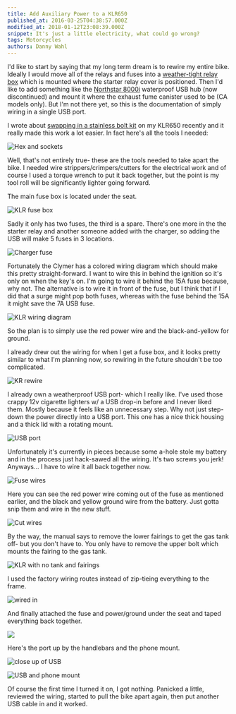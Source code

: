```yaml
---
title: Add Auxiliary Power to a KLR650
published_at: 2016-03-25T04:38:57.000Z
modified_at: 2018-01-12T23:08:39.000Z
snippet: It's just a little electricity, what could go wrong?
tags: Motorcycles
authors: Danny Wahl
---
```


I'd like to start by saying that my long term dream is to rewire my entire bike. Ideally I would move all of the relays and fuses into a [weather-tight relay box](http://pma4x4.com/product/relay-box/) which is mounted where the starter relay cover is positioned. Then I'd like to add something like the [Northstar 8000i](http://www.northstarnav.com/Products/8000i-Integrated-System/8000i-Network-Hardware/8000i-USB-Hub/) waterproof USB hub (now discontinued) and mount it where the exhaust fume canister used to be (CA models only). But I'm not there yet, so this is the documentation of simply wiring in a single USB port.

I wrote about [swapping in a stainless bolt kit](/blog/i-accidentally-bought-a-2008-klr650/) on my KLR650 recently and it really made this work a lot easier. In fact here's all the tools I needed:

![Hex and sockets](/blog/add-auxiliary-power-to-a-klr650/01.jpg)

Well, that's not entirely true- these are the tools needed to take apart the bike. I needed wire strippers/crimpers/cutters for the electrical work and of course I used a torque wrench to put it back together, but the point is my tool roll will be significantly lighter going forward.

The main fuse box is located under the seat.

![KLR fuse box](/blog/add-auxiliary-power-to-a-klr650/02.jpg)

Sadly it only has two fuses, the third is a spare. There's one more in the the starter relay and another someone added with the charger, so adding the USB will make 5 fuses in 3 locations.

![Charger fuse](/blog/add-auxiliary-power-to-a-klr650/03.jpg)

Fortunately the Clymer has a colored wiring diagram which should make this pretty straight-forward. I want to wire this in behind the ignition so it's only on when the key's on. I'm going to wire it behind the 15A fuse because, why not. The alternative is to wire it in front of the fuse, but I think that if I did that a surge might pop both fuses, whereas with the fuse behind the 15A it might save the 7A USB fuse.

![KLR wiring diagram](/blog/add-auxiliary-power-to-a-klr650/04.jpg)

So the plan is to simply use the red power wire and the black-and-yellow for ground.

I already drew out the wiring for when I get a fuse box, and it looks pretty similar to what I'm planning now, so rewiring in the future shouldn't be too complicated.

![KR rewire](/blog/add-auxiliary-power-to-a-klr650/05.jpg)

I already own a weatherproof USB port- which I really like. I've used those crappy 12v cigarette lighters w/ a USB drop-in before and I never liked them. Mostly because it feels like an unnecessary step. Why not just step-down the power directly into a USB port. This one has a nice thick housing and a thick lid with a rotating mount.

![USB port](/blog/add-auxiliary-power-to-a-klr650/06.jpg)

Unfortunately it's currently in pieces because some a-hole stole my battery and in the process just hack-sawed all the wiring. It's two screws you jerk! Anyways... I have to wire it all back together now.

![Fuse wires](/blog/add-auxiliary-power-to-a-klr650/08.jpg)

Here you can see the red power wire coming out of the fuse as mentioned earlier, and the black and yellow ground wire from the battery. Just gotta snip them and wire in the new stuff.

![Cut wires](/blog/add-auxiliary-power-to-a-klr650/09.jpg)

By the way, the manual says to remove the lower fairings to get the gas tank off- but you don't have to. You only have to remove the upper bolt which mounts the fairing to the gas tank.

![KLR with no tank and fairings](/blog/add-auxiliary-power-to-a-klr650/10.jpg)

I used the factory wiring routes instead of zip-tieing everything to the frame.

![wired in](/blog/add-auxiliary-power-to-a-klr650/11.jpg)

And finally attached the fuse and power/ground under the seat and taped everything back together.

![](/blog/add-auxiliary-power-to-a-klr650/12.jpg)

Here's the port up by the handlebars and the phone mount.

![close up of USB](/blog/add-auxiliary-power-to-a-klr650/13.jpg)

![USB and phone mount](/blog/add-auxiliary-power-to-a-klr650/14.jpg)

Of course the first time I turned it on, I got nothing. Panicked a little, reviewed the wiring, started to pull the bike apart again, then put another USB cable in and it worked.